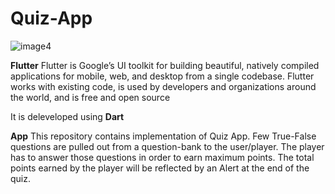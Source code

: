 # Quiz-App


![image4](https://user-images.githubusercontent.com/60261673/114467486-9dbc4e80-9c07-11eb-8e28-7d963d75cf1a.gif)

**Flutter**
Flutter is Google’s UI toolkit for building beautiful, natively compiled applications for mobile, web, and desktop from a single codebase. Flutter works with existing code, is used by developers and organizations around the world, and is free and open source

It is deleveloped using **Dart**

**App**
This repository contains implementation of Quiz App. Few True-False questions are pulled out from a question-bank to the user/player. The player has to answer those questions in order to earn maximum points. The total points earned by the player will be reflected by an Alert at the end of the quiz. 
